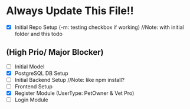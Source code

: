 # Always Update This File!!

- [x] Initial Repo Setup (-m: testing checkbox if working) //Note: with initial folder and this todo

## (High Prio/ Major Blocker)
- [ ] Initial Model
- [x] PostgreSQL DB Setup
- [ ] Initial Backend Setup //Note: like npm install?
- [ ] Frontend Setup
- [x] Register Module (UserType: PetOwner & Vet Pro)
- [ ] Login Module
